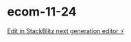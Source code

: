 # ecom-11-24

[Edit in StackBlitz next generation editor ⚡️](https://stackblitz.com/~/github.com/opensecai/ecom-11-24)